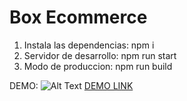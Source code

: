 
# Box Ecommerce

1. Instala las dependencias: npm i 
2. Servidor de desarrollo: npm run start
3. Modo de produccion: npm run build

DEMO:
![Alt Text](https://i.ibb.co/K71xM2w/screen-capture-2-1.gif)
[DEMO LINK](https://upbeat-easley-ac4bf5.netlify.app/)
